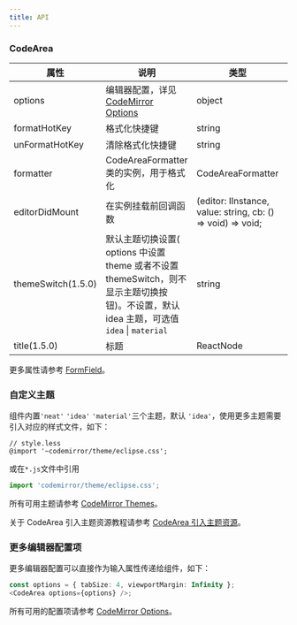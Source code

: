```yaml
---
title: API
---
```


### CodeArea

| 属性           | 说明                                                                                | 类型              | 默认值                |
| -------------- | ----------------------------------------------------------------------------------- | ----------------- | --------------------- |
| options        | 编辑器配置，详见[CodeMirror Options](https://codemirror.net/doc/manual.html#config) | object            |                       |
| formatHotKey   | 格式化快捷键                                                                        | string            | Alt+F               |
| unFormatHotKey | 清除格式化快捷键                                                                    | string            | Alt+R               |
| formatter      | CodeAreaFormatter类的实例，用于格式化                                             | CodeAreaFormatter | new JSONFormatter() |
| editorDidMount | 在实例挂载前回调函数 | (editor: IInstance, value: string, cb: () => void) => void; |  |
| themeSwitch(1.5.0) | 默认主题切换设置( options 中设置 theme 或者不设置 themeSwitch，则不显示主题切换按钮)。不设置，默认 idea 主题，可选值 `idea` \| `material` | string |  |
| title(1.5.0) | 标题 | ReactNode |  

更多属性请参考 [FormField](/zh/procmp/abstract/field#FormField)。

### 自定义主题

组件内置`'neat'` `'idea'` `'material'`三个主题，默认 `'idea'`，使用更多主题需要引入对应的样式文件，如下：

```less
// style.less
@import '~codemirror/theme/eclipse.css';
```

或在`*.js`文件中引用

```js
import 'codemirror/theme/eclipse.css';
```

所有可用主题请参考 [CodeMirror Themes](https://codemirror.net/demo/theme.html)。

关于 CodeArea 引入主题资源教程请参考 [CodeArea 引入主题资源](/zh/tutorials/codearea-theme)。

### 更多编辑器配置项

更多编辑器配置可以直接作为输入属性传递给组件，如下：

```ts
const options = { tabSize: 4, viewportMargin: Infinity };
<CodeArea options={options} />;
```

<style>
.hidden-content .react-codemirror2 {
  visibility: hidden;
}
</style>

所有可用的配置项请参考 [CodeMirror Options](https://codemirror.net/doc/manual.html#config)。
